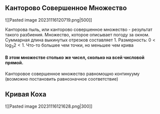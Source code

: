 ## Канторово Совершенное Множество
![[Pasted image 20231116120719.png|500]]

Канторова пыль, или канторово совершенное множество - результат такого разбиения. Множество, которое описывает погоду за окном. 
Суммарная длина выкинутых отрезков составляет 1.
Размерность: $0 < \log_{3}2 < 1$. Что-то большее чем точки, но меньшее чем крива


#### В этом множестве столько же чисел, сколько на всей числовой прямой.
Канторовое совершенное множество равномощно континууму (возможно постановить равнозначное соответствие)



## Кривая Коха
![[Pasted image 20231116121628.png|300]]


